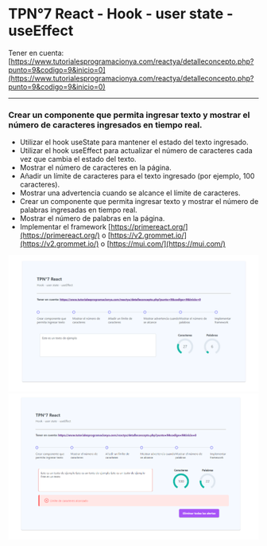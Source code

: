# TPN°7 React - Hook - user state - useEffect
Tener en cuenta: [https://www.tutorialesprogramacionya.com/reactya/detalleconcepto.php?punto=9&codigo=9&inicio=0](https://www.tutorialesprogramacionya.com/reactya/detalleconcepto.php?punto=9&codigo=9&inicio=0)
<hr />

### Crear un componente que permita ingresar texto y mostrar el número de caracteres ingresados en tiempo real.

* Utilizar el hook useState para mantener el estado del texto ingresado.
* Utilizar el hook useEffect para actualizar el número de caracteres cada vez que cambia el estado del texto.
* Mostrar el número de caracteres en la página.
* Añadir un límite de caracteres para el texto ingresado (por ejemplo, 100 caracteres).
* Mostrar una advertencia cuando se alcance el límite de caracteres.
* Crear un componente que permita ingresar texto y mostrar el número de palabras ingresadas en tiempo real.
* Mostrar el número de palabras en la página.   
* Implementar el framework [https://primereact.org/](https://primereact.org/) o [https://v2.grommet.io/](https://v2.grommet.io/) o [https://mui.com/](https://mui.com/)

![Imagen de muestra 1](https://github.com/CamilaSanchezB/TPs-REACT/blob/main/TPN-007-React/assets/imagen01.png)
![Imagen de muestra 2](https://github.com/CamilaSanchezB/TPs-REACT/blob/main/TPN-007-React/assets/imagen02.png)
